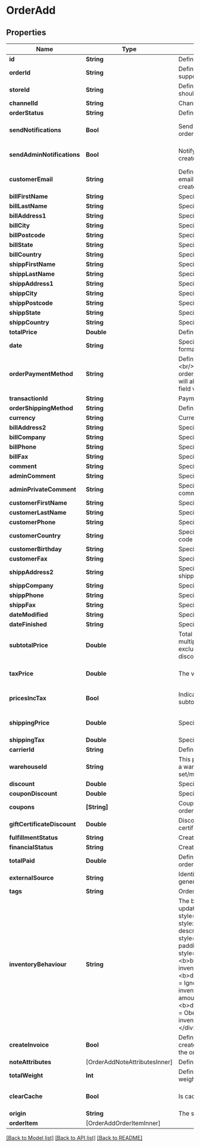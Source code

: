 # OrderAdd

## Properties
Name | Type | Description | Notes
------------ | ------------- | ------------- | -------------
**id** | **String** | Defines order&#39;s id | [optional] 
**orderId** | **String** | Defines the order id if it is supported by the cart | [optional] 
**storeId** | **String** | Defines store id where the order should be assigned | [optional] 
**channelId** | **String** | Channel ID | [optional] 
**orderStatus** | **String** | Defines order status. | 
**sendNotifications** | **Bool** | Send notifications to customer after order was created | [optional] [default to false]
**sendAdminNotifications** | **Bool** | Notify admin when new order was created. | [optional] [default to false]
**customerEmail** | **String** | Defines the customer specified by email for whom order has to be created | 
**billFirstName** | **String** | Specifies billing first name | 
**billLastName** | **String** | Specifies billing last name | 
**billAddress1** | **String** | Specifies first billing address | 
**billCity** | **String** | Specifies billing city | 
**billPostcode** | **String** | Specifies billing postcode | 
**billState** | **String** | Specifies billing state code | 
**billCountry** | **String** | Specifies billing country code | 
**shippFirstName** | **String** | Specifies shipping first name | [optional] 
**shippLastName** | **String** | Specifies shipping last name | [optional] 
**shippAddress1** | **String** | Specifies first shipping address | [optional] 
**shippCity** | **String** | Specifies shipping city | [optional] 
**shippPostcode** | **String** | Specifies shipping postcode | [optional] 
**shippState** | **String** | Specifies shipping state code | [optional] 
**shippCountry** | **String** | Specifies shipping country code | [optional] 
**totalPrice** | **Double** | Defines order&#39;s total price | [optional] 
**date** | **String** | Specifies an order creation date in format Y-m-d H:i:s | [optional] 
**orderPaymentMethod** | **String** | Defines order payment method.&lt;br/&gt;Setting order_payment_method on Shopify will also change financial_status field value to &#39;paid&#39; | [optional] 
**transactionId** | **String** | Payment transaction id | [optional] 
**orderShippingMethod** | **String** | Defines order shipping method | [optional] 
**currency** | **String** | Currency code of order | [optional] 
**billAddress2** | **String** | Specifies second billing address | [optional] 
**billCompany** | **String** | Specifies billing company | [optional] 
**billPhone** | **String** | Specifies billing phone | [optional] 
**billFax** | **String** | Specifies billing fax | [optional] 
**comment** | **String** | Specifies order comment | [optional] 
**adminComment** | **String** | Specifies admin&#39;s order comment | [optional] 
**adminPrivateComment** | **String** | Specifies private admin&#39;s order comment | [optional] 
**customerFirstName** | **String** | Specifies customer&#39;s first name | [optional] 
**customerLastName** | **String** | Specifies customer’s last name | [optional] 
**customerPhone** | **String** | Specifies customer’s phone | [optional] 
**customerCountry** | **String** | Specifies customer&#39;s address ISO code or name of country | [optional] 
**customerBirthday** | **String** | Specifies customer’s birthday | [optional] 
**customerFax** | **String** | Specifies customer’s fax | [optional] 
**shippAddress2** | **String** | Specifies second address line of a shipping street address | [optional] 
**shippCompany** | **String** | Specifies shipping company | [optional] 
**shippPhone** | **String** | Specifies shipping phone | [optional] 
**shippFax** | **String** | Specifies shipping fax | [optional] 
**dateModified** | **String** | Specifies order&#39;s  modification date | [optional] 
**dateFinished** | **String** | Specifies order&#39;s  finished date | [optional] 
**subtotalPrice** | **Double** | Total price of all ordered products multiplied by their number, excluding tax, shipping price and discounts | [optional] 
**taxPrice** | **Double** | The value of tax cost for order | [optional] [default to 0]
**pricesIncTax** | **Bool** | Indicates whether prices and subtotal includes tax. | [optional] [default to false]
**shippingPrice** | **Double** | Specifies order&#39;s shipping price | [optional] [default to 0]
**shippingTax** | **Double** | Specifies order&#39;s shipping price tax | [optional] 
**carrierId** | **String** | Defines tracking carrier id | [optional] 
**warehouseId** | **String** | This parameter is used for selecting a warehouse where you need to set/modify a product quantity. | [optional] 
**discount** | **Double** | Specifies order&#39;s discount | [optional] 
**couponDiscount** | **Double** | Specifies order&#39;s coupon discount | [optional] 
**coupons** | **[String]** | Coupons that will be applied to order | [optional] 
**giftCertificateDiscount** | **Double** | Discounts for order with gift certificates | [optional] 
**fulfillmentStatus** | **String** | Create order with fulfillment status | [optional] 
**financialStatus** | **String** | Create order with financial status | [optional] 
**totalPaid** | **Double** | Defines total paid amount for the order | [optional] 
**externalSource** | **String** | Identifying the system used to generate the order | [optional] 
**tags** | **String** | Order tags | [optional] 
**inventoryBehaviour** | **String** | The behaviour to use when updating inventory.&lt;hr&gt;&lt;div style&#x3D;\&quot;font-style:normal\&quot;&gt;Values description:&lt;div style&#x3D;\&quot;margin-left: 2%; padding-top: 2%\&quot;&gt;&lt;div style&#x3D;\&quot;font-size:85%\&quot;&gt;&lt;b&gt;bypass&lt;/b&gt; &#x3D; Do not claim inventory &lt;/br&gt;&lt;/br&gt;&lt;b&gt;decrement_ignoring_policy&lt;/b&gt; &#x3D; Ignore the product&#39;s &lt;/br&gt; inventory policy and claim amounts&lt;/br&gt;&lt;/br&gt;&lt;b&gt;decrement_obeying_policy&lt;/b&gt; &#x3D;  Obey the product&#39;s &lt;/br&gt; inventory policy.&lt;/br&gt;&lt;/br&gt;&lt;/div&gt;&lt;/div&gt;&lt;/div&gt; | [optional] [default to "bypass"]
**createInvoice** | **Bool** | Defines whether the invoice is created automatically along with the order | [optional] [default to false]
**noteAttributes** | [OrderAddNoteAttributesInner] | Defines note attributes | [optional] 
**totalWeight** | **Int** | Defines the sum of all line item weights in grams for the order | [optional] 
**clearCache** | **Bool** | Is cache clear required | [optional] [default to true]
**origin** | **String** | The source of the order | [optional] 
**orderItem** | [OrderAddOrderItemInner] |  | 

[[Back to Model list]](../README.md#documentation-for-models) [[Back to API list]](../README.md#documentation-for-api-endpoints) [[Back to README]](../README.md)


